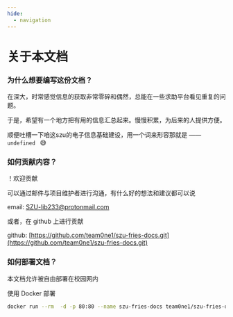 ```yaml
---
hide:  
  - navigation  
---
```


# 关于本文档

### 为什么想要编写这份文档？

在深大，时常感觉信息的获取非常零碎和偶然，总能在一些求助平台看见重复的问题。

于是，希望有一个地方把有用的信息汇总起来。慢慢积累，为后来的人提供方便。

顺便吐槽一下咱这szu的电子信息基础建设，用一个词来形容那就是 —— `undefined ` :sweat_smile:



### 如何贡献内容？

！欢迎贡献

可以通过邮件与项目维护者进行沟通，有什么好的想法和建议都可以说

email: SZU-lib233@protonmail.com

或者，在 github 上进行贡献

github: [https://github.com/team0ne1/szu-fries-docs.git](https://github.com/team0ne1/szu-fries-docs.git)



### 如何部署文档？

本文档允许被自由部署在校园网内

使用 Docker 部署

~~~bash
docker run --rm  -d -p 80:80 --name szu-fries-docs team0ne1/szu-fries-docs:latest
~~~


